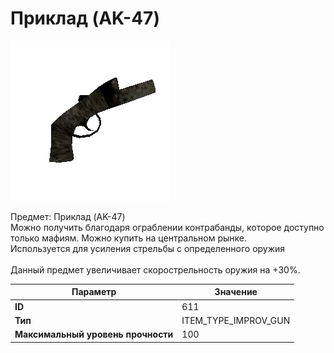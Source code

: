 # Приклад (AK-47)

![Item Image](../img/611.webp?raw=true)

Предмет: Приклад (AK-47)<br>Можно получить благодаря ограблении контрабанды, которое доступно<br>только мафиям. Можно купить на центральном рынке. <br>Используется для усиления стрельбы с определенного оружия<br><br>Данный предмет увеличивает скорострельность оружия на +30%.<br>


| Параметр | Значение |
|----------|----------|
| **ID** | 611 |
| **Тип** | ITEM_TYPE_IMPROV_GUN |
| **Максимальный уровень прочности** | 100 |


